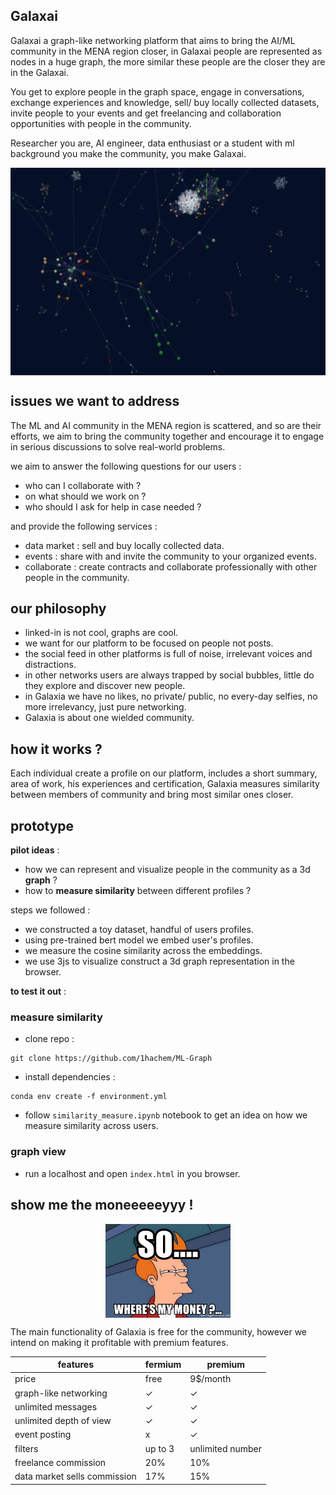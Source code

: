 ## Galaxai

Galaxai a graph-like networking platform that aims to bring the AI/ML community in the MENA region closer, in Galaxai people are represented as nodes in a huge graph, the more similar these people are the closer they are in the Galaxai.  

You get to explore people in the graph space, engage in conversations, exchange experiences and knowledge, sell/ buy locally collected datasets, invite people to your events and get freelancing and collaboration opportunities with people in the community.

Researcher you are, AI engineer, data enthusiast or a student with ml background you make the community, you make Galaxai.


<img style="display: block;margin-left: auto;margin-right: auto;" width="600px" src="figures/graph1.png" >

## issues we want to address

The ML and AI community in the MENA region is scattered, and so are their efforts, we aim to bring the community together and encourage it to engage in serious discussions to solve real-world problems.

we aim to answer the following questions for our users : 
- who can I collaborate with ?
- on what should we work on ?
- who should I ask for help in case needed ? 

and provide the following services :
- data market : sell and buy locally collected data.
- events : share with and invite the community to your organized events.
- collaborate : create contracts and collaborate professionally with other people in the community. 

## our philosophy 

- linked-in is not cool, graphs are cool.
- we want for our platform to be focused on people not posts.
- the social feed in other platforms is full of noise, irrelevant voices and distractions.
- in other networks users are always trapped by social bubbles, little do they explore and discover new people.
- in Galaxia we have no likes, no private/ public, no every-day selfies, no more irrelevancy, just pure networking.
- Galaxia is about one wielded community.

## how it works ?

Each individual create a profile on our platform, includes a short summary, area of work, his experiences and certification, Galaxia measures similarity between members of community and bring most similar ones closer. 

## prototype 

**pilot ideas** :

- how we can represent and visualize people in the community as a 3d **graph** ?
- how to **measure similarity** between different profiles  ?

steps we followed : 

- we constructed a toy dataset, handful of users profiles.
- using pre-trained bert model we embed user's profiles.
- we measure the cosine similarity across the embeddings.
- we use 3js to visualize construct a 3d graph representation in the browser.

**to test it out** : 

### **measure similarity**

- clone repo :
```
git clone https://github.com/1hachem/ML-Graph
```
- install dependencies :
```
conda env create -f environment.yml
```
- follow `similarity_measure.ipynb` notebook to get an idea on how we measure similarity across users.
 
### **graph view**
- run a localhost and open `index.html` in you browser.

## show me the moneeeeeyyy !
<img src="figures/so-wheres-my-money.jpg" style="display: block;margin-left: auto;margin-right: auto;" width="200px">

The main functionality of Galaxia is free for the community, 
however we intend on making it profitable with premium features.

|features|fermium|premium|
|--------|-------|-------|
|price| free |9$/month|
|graph-like networking| ✓ | ✓ |
|unlimited messages| ✓ | ✓ |
|unlimited depth of view| ✓ | ✓ |
|event posting|x|✓|
|filters|up to 3| unlimited number|
|freelance commission| 20% | 10% |
|data market sells commission|17%| 15%|

